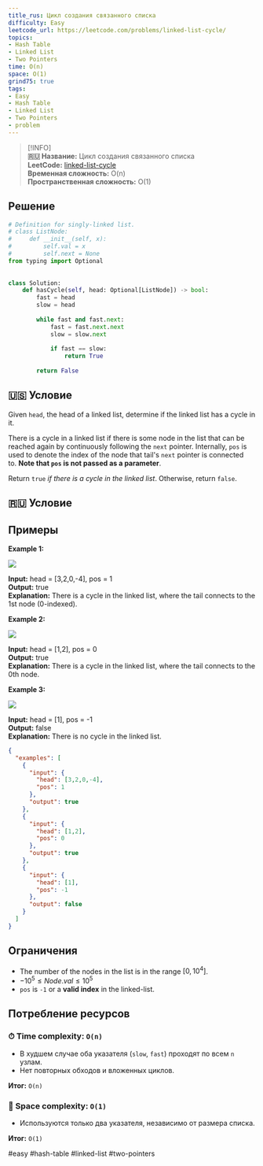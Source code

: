 ```yaml
---
title_rus: Цикл создания связанного списка
difficulty: Easy
leetcode_url: https://leetcode.com/problems/linked-list-cycle/
topics:
- Hash Table
- Linked List
- Two Pointers
time: O(n)
space: O(1)
grind75: true
tags:
- Easy
- Hash Table
- Linked List
- Two Pointers
- problem
---
```


> [!INFO]  
> **🇷🇺 Название:** Цикл создания связанного списка  
> **LeetCode:** [linked-list-cycle](https://leetcode.com/problems/linked-list-cycle/)  
> **Временная сложность:** O(n)  
> **Пространственная сложность:** O(1)  

## Решение

```python
# Definition for singly-linked list.  
# class ListNode:  
#     def __init__(self, x):  
#         self.val = x  
#         self.next = None  
from typing import Optional  
  
  
class Solution:  
    def hasCycle(self, head: Optional[ListNode]) -> bool:  
        fast = head  
        slow = head  
  
        while fast and fast.next:  
            fast = fast.next.next  
            slow = slow.next  
  
            if fast == slow:  
                return True  
  
        return False
```

## 🇺🇸 Условие

Given `head`, the head of a linked list, determine if the linked list has a cycle in it.

There is a cycle in a linked list if there is some node in the list that can be reached again by continuously following the `next` pointer. Internally, `pos` is used to denote the index of the node that tail's `next` pointer is connected to. **Note that `pos` is not passed as a parameter**.

Return `true` _if there is a cycle in the linked list_. Otherwise, return `false`.

## 🇷🇺 Условие

<!-- Место для вставки перевода на русском языке -->

## Примеры

**Example 1:**

![](https://assets.leetcode.com/uploads/2018/12/07/circularlinkedlist.png)

**Input:** head = [3,2,0,-4], pos = 1  
**Output:** true  
**Explanation:** There is a cycle in the linked list, where the tail connects to the 1st node (0-indexed).

**Example 2:**

![](https://assets.leetcode.com/uploads/2018/12/07/circularlinkedlist_test2.png)

**Input:** head = [1,2], pos = 0  
**Output:** true  
**Explanation:** There is a cycle in the linked list, where the tail connects to the 0th node.

**Example 3:**

![](https://assets.leetcode.com/uploads/2018/12/07/circularlinkedlist_test3.png)

**Input:** head = [1], pos = -1  
**Output:** false  
**Explanation:** There is no cycle in the linked list.

```json
{
  "examples": [
    {
      "input": {
        "head": [3,2,0,-4],
        "pos": 1
      },
      "output": true
    },
    {
      "input": {
        "head": [1,2],
        "pos": 0
      },
      "output": true
    },
    {
      "input": {
        "head": [1],
        "pos": -1
      },
      "output": false
    }
  ]
}
```

## Ограничения

- The number of the nodes in the list is in the range $[0, 10^4]$.
- $-10^5 \leq Node.val \leq 10^5$
- `pos` is `-1` or a **valid index** in the linked-list.

## Потребление ресурсов
### ⏱ Time complexity: `O(n)`

- В худшем случае оба указателя (`slow`, `fast`) проходят по всем `n` узлам.
- Нет повторных обходов и вложенных циклов.

**Итог:** `O(n)`

### 🧠 Space complexity: `O(1)`

- Используются только два указателя, независимо от размера списка.

**Итог:** `O(1)`

#easy #hash-table #linked-list #two-pointers
